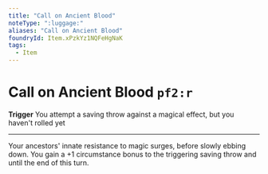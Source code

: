 ```yaml
---
title: "Call on Ancient Blood"
noteType: ":luggage:"
aliases: "Call on Ancient Blood"
foundryId: Item.xPzkYz1NQFeHgNaK
tags:
  - Item
---
```


# Call on Ancient Blood `pf2:r`

**Trigger** You attempt a saving throw against a magical effect, but you haven't rolled yet

* * *

Your ancestors' innate resistance to magic surges, before slowly ebbing down. You gain a +1 circumstance bonus to the triggering saving throw and until the end of this turn.
